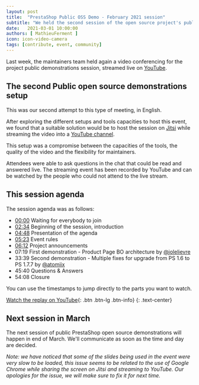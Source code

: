 ```yaml
---
layout: post
title:  "PrestaShop Public OSS Demo - February 2021 session"
subtitle: "We held the second session of the open source project's public demo"
date:   2021-03-01 10:00:00
authors: [ MathieuFerment ]
icon: icon-video-camera
tags: [contribute, event, community]
---
```


Last week, the maintainers team held again a video conferencing for the project public demonstrations session, streamed live on [YouTube](https://youtu.be/JBvJgoo-rLg).

## The second Public open source demonstrations setup

This was our second attempt to this type of meeting, in English.

After exploring the different setups and tools capacities to host this event, we found that a suitable solution would be to host the session on [Jitsi](https://jitsi.org/) while streaming the video into a [YouTube channel](https://www.youtube.com/channel/UCchgBHHhl5Vu7HgjrzpvVQQ).

This setup was a compromise between the capacities of the tools, the quality of the video and the flexibility for maintainers.

Attendees were able to ask questions in the chat that could be read and answered live. The streaming event has been recorded by YouTube and can be watched by the people who could not attend to the live stream.

## This session agenda

The session agenda was as follows:

- [00:00](https://youtu.be/JBvJgoo-rLg) Waiting for everybody to join
- [02:34](https://youtu.be/JBvJgoo-rLg?t=154) Beginning of the session, introduction
- [04:48](https://youtu.be/JBvJgoo-rLg?t=288) Presentation of the agenda
- [05:23](https://youtu.be/JBvJgoo-rLg?t=323) Event rules
- [06:12](https://youtu.be/JBvJgoo-rLg?t=372) Project announcements
- 07:19 First demonstration - Product Page BO architecture by [@jolelievre](http://github.com/jolelievre)
- 33:39 Second demonstration - Multiple fixes for upgrade from PS 1.6 to PS 1.7.7 by [@atomiix](http://github.com/atomiix)
- 45:40 Questions & Answers
- 54:08 Closure

You can use the timestamps to jump directly to the parts you want to watch.

[Watch the replay on YouTube](https://youtu.be/JBvJgoo-rLg){: .btn .btn-lg .btn-info}
{: .text-center}

## Next session in March

The next session of public PrestaShop open source demonstrations will happen in end of March. We'll communicate as soon as the time and day are decided.

_Note: we have noticed that some of the slides being used in the event were very slow to be loaded, this issue seems to be related to the use of Google Chrome while sharing the screen on Jitsi and streaming to YouTube. Our apologies for the issue, we will make sure to fix it for next time._
